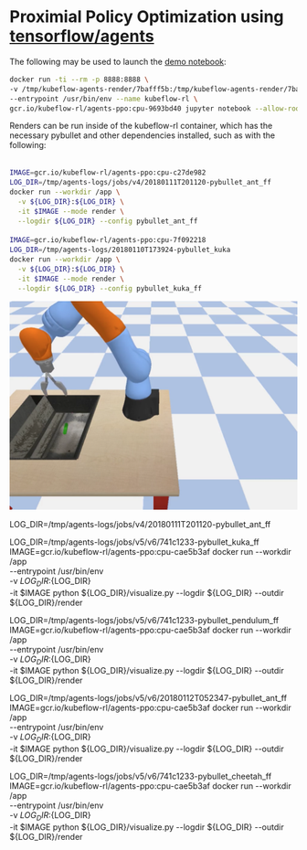# Proximial Policy Optimization using [tensorflow/agents](https://github.com/tensorflow/agents)

The following may be used to launch the [demo notebook](demo.ipynb):

```bash
docker run -ti --rm -p 8888:8888 \
-v /tmp/kubeflow-agents-render/7bafff5b:/tmp/kubeflow-agents-render/7bafff5b \
--entrypoint /usr/bin/env --name kubeflow-rl \
gcr.io/kubeflow-rl/agents-ppo:cpu-9693bd40 jupyter notebook --allow-root
```

Renders can be run inside of the kubeflow-rl container, which has the necessary pybullet and other dependencies installed, such as with the following:

```bash

IMAGE=gcr.io/kubeflow-rl/agents-ppo:cpu-c27de982
LOG_DIR=/tmp/agents-logs/jobs/v4/20180111T201120-pybullet_ant_ff
docker run --workdir /app \
  -v ${LOG_DIR}:${LOG_DIR} \
  -it $IMAGE --mode render \
  --logdir ${LOG_DIR} --config pybullet_ant_ff

IMAGE=gcr.io/kubeflow-rl/agents-ppo:cpu-7f092218
LOG_DIR=/tmp/agents-logs/20180110T173924-pybullet_kuka
docker run --workdir /app \
  -v ${LOG_DIR}:${LOG_DIR} \
  -it $IMAGE --mode render \
  --logdir ${LOG_DIR} --config pybullet_kuka_ff

```

[![](render_preview.png)](render.mp4)

LOG_DIR=/tmp/agents-logs/jobs/v4/20180111T201120-pybullet_ant_ff

LOG_DIR=/tmp/agents-logs/jobs/v5/v6/741c1233-pybullet_kuka_ff
IMAGE=gcr.io/kubeflow-rl/agents-ppo:cpu-cae5b3af
docker run --workdir /app \
--entrypoint /usr/bin/env \
  -v ${LOG_DIR}:${LOG_DIR} \
  -it $IMAGE python ${LOG_DIR}/visualize.py --logdir ${LOG_DIR} --outdir ${LOG_DIR}/render

LOG_DIR=/tmp/agents-logs/jobs/v5/v6/741c1233-pybullet_pendulum_ff
IMAGE=gcr.io/kubeflow-rl/agents-ppo:cpu-cae5b3af
docker run --workdir /app \
--entrypoint /usr/bin/env \
  -v ${LOG_DIR}:${LOG_DIR} \
  -it $IMAGE python ${LOG_DIR}/visualize.py --logdir ${LOG_DIR} --outdir ${LOG_DIR}/render

LOG_DIR=/tmp/agents-logs/jobs/v5/v6/20180112T052347-pybullet_ant_ff
IMAGE=gcr.io/kubeflow-rl/agents-ppo:cpu-cae5b3af
docker run --workdir /app \
--entrypoint /usr/bin/env \
  -v ${LOG_DIR}:${LOG_DIR} \
  -it $IMAGE python ${LOG_DIR}/visualize.py --logdir ${LOG_DIR} --outdir ${LOG_DIR}/render

LOG_DIR=/tmp/agents-logs/jobs/v5/v6/741c1233-pybullet_cheetah_ff
IMAGE=gcr.io/kubeflow-rl/agents-ppo:cpu-cae5b3af
docker run --workdir /app \
--entrypoint /usr/bin/env \
  -v ${LOG_DIR}:${LOG_DIR} \
  -it $IMAGE python ${LOG_DIR}/visualize.py --logdir ${LOG_DIR} --outdir ${LOG_DIR}/render
